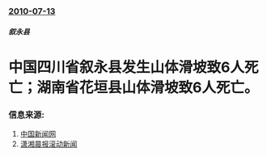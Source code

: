 ### [2010-07-13](/news/2010/07/13/index.md)

##### 叙永县
#  中国四川省叙永县发生山体滑坡致6人死亡；湖南省花垣县山体滑坡致6人死亡。




### 信息来源:

1. [中国新闻网](https://web.archive.org/web/20100715142204/http://news.163.com/10/0713/18/6BG9HMSI000146BD.html)
2. [潇湘晨报滚动新闻](https://web.archive.org/web/20100729143044/http://news.163.com/10/0713/15/6BFV8C0I000146BD.html)
